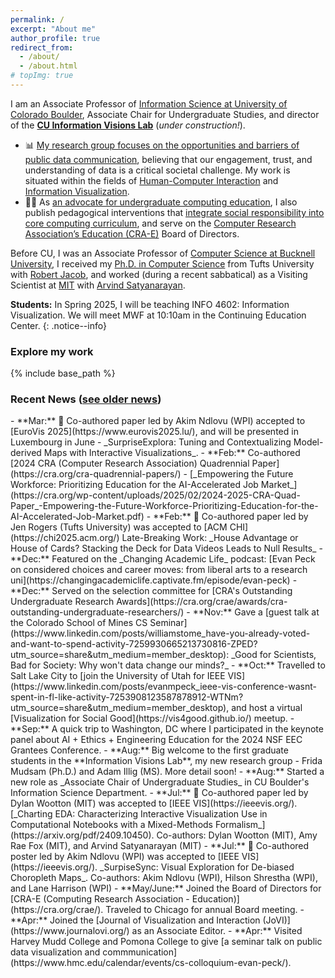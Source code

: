 ```yaml
---
permalink: /
excerpt: "About me"
author_profile: true
redirect_from: 
  - /about/
  - /about.html
# topImg: true
---
```


<!-- 📣  I am recruiting PhD students to the _Information Visions Lab_ for Fall 2025 (deadline is  December 1, 2024). If you are interested [you can learn more about our lab and whether you should apply here](https://evanpeck.github.io/group/new-phd).
{: .notice--cu} -->

I am an Associate Professor of [Information Science at University of Colorado Boulder](https://www.colorado.edu/cmci/infoscience), Associate Chair for Undergraduate Studies, and director of the **[CU Information Visions Lab](https://infovisions.github.io/)** (_under construction!_).

- 📊 [My research group focuses on the opportunities and barriers of public data communication](/projects/publicVis), believing that our engagement, trust, and understanding of data is a critical societal challenge. My work is situated within the fields of [Human-Computer Interaction](https://www.interaction-design.org/literature/book/the-encyclopedia-of-human-computer-interaction-2nd-ed/human-computer-interaction-brief-intro) and [Information Visualization](https://www.interaction-design.org/literature/topics/information-visualization). 
- 🧑‍💻 As [an advocate for undergraduate computing education](/projects/undergrad), I also publish pedagogical interventions that [integrate social responsibility into core computing curriculum](/projects/responsibleCS), and serve on the [Computer Research Association’s Education (CRA-E)](https://cra.org/crae/) Board of Directors.

Before CU, I was an Associate Professor of [Computer Science at Bucknell University](https://www.bucknell.edu/academics/college-engineering/majors-departments/computer-science), I received my [Ph.D. in Computer Science](https://engineering.tufts.edu/cs/) from Tufts University with [Robert Jacob](http://www.cs.tufts.edu/~jacob/), and worked (during a recent sabbatical) as a Visiting Scientist at [MIT](http://vis.csail.mit.edu/) with [Arvind Satyanarayan](https://arvindsatya.com/).  

<!-- [Check out my student FAQ](/student-faq) if you have questions about meeting, about research, or about recommendation letters! -->

**Students:**  In Spring 2025, I will be teaching INFO 4602: Information Visualization. We will meet MWF at 10:10am in the Continuing Education Center. 
{: .notice--info}

### Explore my work

<link rel="stylesheet" href="{{ base_path }}/assets/css/pubstyle.css">
{% include base_path %}
<script src="{{ base_path }}/assets/js/projSettings.js"></script>
<script src="{{ base_path }}/assets/js/listpubs.js"></script>

<div id="projects"></div> 

### Recent News ([see older news](/archive/news))

<div markdown="1" class="news">
- **Mar:** 🎉 Co-authored paper led by Akim Ndlovu (WPI) accepted to [EuroVis 2025](https://www.eurovis2025.lu/), and will be presented in Luxembourg in June - _SurpriseExplora: Tuning and Contextualizing Model-derived Maps with Interactive Visualizations_.
- **Feb:** Co-authored [2024 CRA (Computer Research Association) Quadrennial Paper](https://cra.org/cra-quadrennial-papers/) - [_Empowering the Future Workforce:
Prioritizing Education for the AI-Accelerated Job Market_](https://cra.org/wp-content/uploads/2025/02/2024-2025-CRA-Quad-Paper_-Empowering-the-Future-Workforce-Prioritizing-Education-for-the-AI-Accelerated-Job-Market.pdf)
- **Feb:** 🎉 Co-authored paper led by Jen Rogers (Tufts University) was accepted to [ACM CHI](https://chi2025.acm.org/) Late-Breaking Work: _House Advantage or House of Cards? Stacking the Deck for Data Videos Leads to Null Results_
- **Dec:** Featured on the _Changing Academic Life_ podcast: [Evan Peck on considered choices and career moves: from liberal arts to a research uni](https://changingacademiclife.captivate.fm/episode/evan-peck)
- **Dec:** Served on the selection committee for [CRA's Outstanding Undergraduate Research Awards](https://cra.org/crae/awards/cra-outstanding-undergraduate-researchers/)
- **Nov:** Gave a [guest talk at the Colorado School of Mines CS Seminar](https://www.linkedin.com/posts/williamstome_have-you-already-voted-and-want-to-spend-activity-7259930665213730816-ZPED?utm_source=share&utm_medium=member_desktop): _Good for Scientists, Bad for Society: Why won't data change our minds?_
- **Oct:** Travelled to Salt Lake City to [join the University of Utah for IEEE VIS](https://www.linkedin.com/posts/evanmpeck_ieee-vis-conference-wasnt-spent-in-fl-like-activity-7253908123587878912-WTNm?utm_source=share&utm_medium=member_desktop), and host a virtual [Visualization for Social Good](https://vis4good.github.io/) meetup. 
- **Sep:** A quick trip to Washington, DC where I participated in the keynote panel about AI + Ethics + Engineering Education for the 2024 NSF EEC Grantees Conference. 
- **Aug:** Big welcome to the first graduate students in the **Information Visions Lab**, my new research group - Frida Mudsam (Ph.D.) and Adam Illig (MS). More detail soon!
- **Aug:** Started a new role as _Associate Chair of Undergraduate Studies_ in CU Boulder's Information Science Department. 
- **Jul:** 🎉 Co-authored paper led by Dylan Wootton (MIT) was accepted to [IEEE VIS](https://ieeevis.org/). [_Charting EDA: Characterizing Interactive Visualization Use in Computational Notebooks with a Mixed-Methods Formalism_](https://arxiv.org/pdf/2409.10450). Co-authors: Dylan Wootton (MIT), Amy Rae Fox (MIT), and Arvind Satyanarayan (MIT)
- **Jul:** 🎉 Co-authored poster led by Akim Ndlovu (WPI) was accepted to [IEEE VIS](https://ieeevis.org/). _SurpiseSync: Visual Exploration for De-biased Choropleth Maps_. Co-authors: Akim Ndlovu (WPI), Hilson Shrestha (WPI), and Lane Harrison (WPI)
- **May/June:** Joined the Board of Directors for [CRA-E (Computing Research Association - Education)](https://cra.org/crae/). Traveled to Chicago for annual Board meeting. 
- **Apr:** Joined the [Journal of Visualization and Interaction (JoVI)](https://www.journalovi.org/) as an Associate Editor. 
- **Apr:** Visited Harvey Mudd College and Pomona College to give [a seminar talk on public data visualization and commmunication](https://www.hmc.edu/calendar/events/cs-colloquium-evan-peck/). 

</div>
